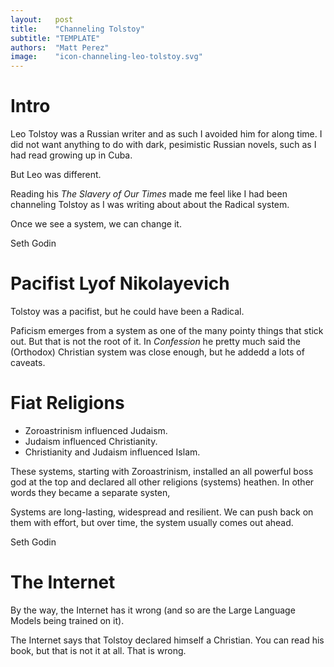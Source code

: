 ```yaml
---
layout:   post
title:    "Channeling Tolstoy"
subtitle: "TEMPLATE"
authors:  "Matt Perez"
image:    "icon-channeling-leo-tolstoy.svg"
---
```


<div style='display:none; '>
 <p>Leo (Lev) Tolstoy was not the typical Russian writer.</p>
</div>

<h1>Intro</h1>
 <p>Leo Tolstoy was a Russian writer and as such I avoided him for along time. I did not want anything to do with dark, pesimistic Russian novels, such as I had read growing up in Cuba.</p>
 <p>But Leo was different.</p>
 <p> Reading his <em>The Slavery of Our Times</em> made me feel like I had been channeling Tolstoy as I was writing about about the Radical system.</p>

<div class="_citation">
 <p>Once we see a system, we can change it.</p>
 <p id="_signature">Seth Godin</p>
<div>

<h1>Pacifist Lyof Nikolayevich</h1>
 <p>Tolstoy was a pacifist, but he could have been a Radical.</p>
 <p>Paficism emerges from a system as one of the many pointy things that stick out. But that is not the root of it. In <em>Confession</em> he pretty much said the (Orthodox) Christian system was close enough, but he addedd a lots of caveats.</p>

<h1>Fiat Religions</h1>
 <ul>
  <li>Zoroastrinism influenced Judaism.</li>
  <li>Judaism influenced Christianity.</li>
  <li>Christianity and Judaism influenced Islam.</li>
 </ul>
 <p>These systems, starting with Zoroastrinism, installed an all powerful boss god at the top and declared all other religions (systems) heathen. In other words they became a separate systen,</p>
  <div class="_citation">
   <p>Systems are long-lasting, widespread and resilient. We can push back on them with effort, but over time, the system usually comes out ahead.</p>
   <p ID="_signature">Seth Godin</p>
  </div>

<h1>The Internet</h1>
 <p>By the way, the Internet has it wrong (and so are the Large Language Models being trained on it).</p>
 <p>The Internet says that Tolstoy declared himself a Christian. You can read his book, but that is not it at all. That is wrong.</p>